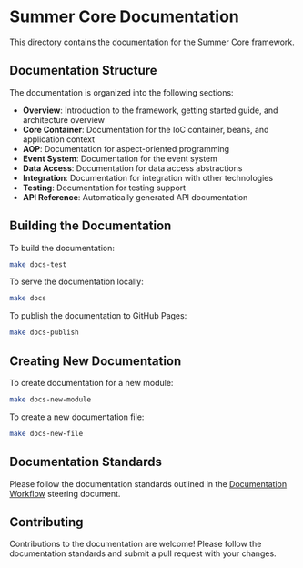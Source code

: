 # Summer Core Documentation

This directory contains the documentation for the Summer Core framework.

## Documentation Structure

The documentation is organized into the following sections:

- **Overview**: Introduction to the framework, getting started guide, and architecture overview
- **Core Container**: Documentation for the IoC container, beans, and application context
- **AOP**: Documentation for aspect-oriented programming
- **Event System**: Documentation for the event system
- **Data Access**: Documentation for data access abstractions
- **Integration**: Documentation for integration with other technologies
- **Testing**: Documentation for testing support
- **API Reference**: Automatically generated API documentation

## Building the Documentation

To build the documentation:

```bash
make docs-test
```

To serve the documentation locally:

```bash
make docs
```

To publish the documentation to GitHub Pages:

```bash
make docs-publish
```

## Creating New Documentation

To create documentation for a new module:

```bash
make docs-new-module
```

To create a new documentation file:

```bash
make docs-new-file
```

## Documentation Standards

Please follow the documentation standards outlined in the [Documentation Workflow](.kiro/steering/documentation-workflow.md) steering document.

## Contributing

Contributions to the documentation are welcome! Please follow the documentation standards and submit a pull request with your changes.